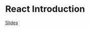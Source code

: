 # React Introduction

[Slides](https://drive.google.com/file/d/1uzlPvq9tXl-ocQphU-o4cUwjMsqEB2_t/view?usp=sharing)
